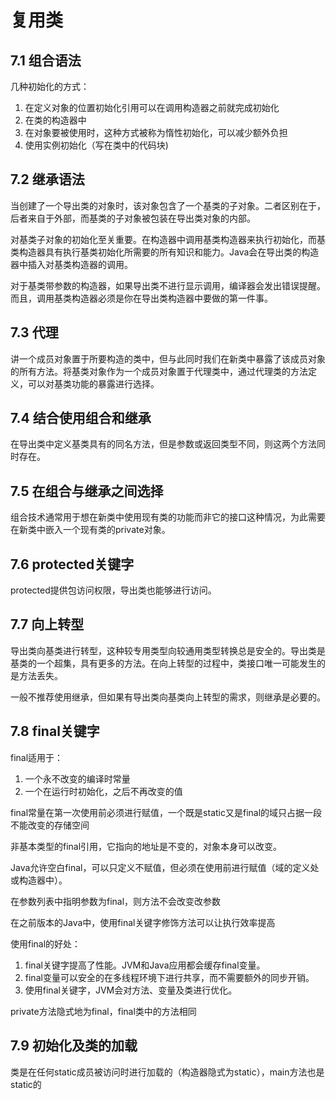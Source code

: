 # 复用类

## 7.1 组合语法

几种初始化的方式：

1. 在定义对象的位置初始化引用可以在调用构造器之前就完成初始化
1. 在类的构造器中
1. 在对象要被使用时，这种方式被称为惰性初始化，可以减少额外负担
1. 使用实例初始化（写在类中的代码块)

## 7.2 继承语法

当创建了一个导出类的对象时，该对象包含了一个基类的子对象。二者区别在于，后者来自于外部，而基类的子对象被包装在导出类对象的内部。

对基类子对象的初始化至关重要。在构造器中调用基类构造器来执行初始化，而基类构造器具有执行基类初始化所需要的所有知识和能力。Java会在导出类的构造器中插入对基类构造器的调用。

对于基类带参数的构造器，如果导出类不进行显示调用，编译器会发出错误提醒。而且，调用基类构造器必须是你在导出类构造器中要做的第一件事。

## 7.3 代理

讲一个成员对象置于所要构造的类中，但与此同时我们在新类中暴露了该成员对象的所有方法。将基类对象作为一个成员对象置于代理类中，通过代理类的方法定义，可以对基类功能的暴露进行选择。

## 7.4 结合使用组合和继承

在导出类中定义基类具有的同名方法，但是参数或返回类型不同，则这两个方法同时存在。

## 7.5 在组合与继承之间选择

组合技术通常用于想在新类中使用现有类的功能而非它的接口这种情况，为此需要在新类中嵌入一个现有类的private对象。

## 7.6 protected关键字

protected提供包访问权限，导出类也能够进行访问。

## 7.7 向上转型

导出类向基类进行转型，这种较专用类型向较通用类型转换总是安全的。导出类是基类的一个超集，具有更多的方法。在向上转型的过程中，类接口唯一可能发生的是方法丢失。

一般不推荐使用继承，但如果有导出类向基类向上转型的需求，则继承是必要的。

## 7.8 final关键字

final适用于：

1. 一个永不改变的编译时常量
1. 一个在运行时初始化，之后不再改变的值

final常量在第一次使用前必须进行赋值，一个既是static又是final的域只占据一段不能改变的存储空间

非基本类型的final引用，它指向的地址是不变的，对象本身可以改变。

Java允许空白final，可以只定义不赋值，但必须在使用前进行赋值（域的定义处或构造器中）。

在参数列表中指明参数为final，则方法不会改变改参数

在之前版本的Java中，使用final关键字修饰方法可以让执行效率提高

使用final的好处：

1. final关键字提高了性能。JVM和Java应用都会缓存final变量。
1. final变量可以安全的在多线程环境下进行共享，而不需要额外的同步开销。
1. 使用final关键字，JVM会对方法、变量及类进行优化。

private方法隐式地为final，final类中的方法相同

## 7.9 初始化及类的加载

类是在任何static成员被访问时进行加载的（构造器隐式为static），main方法也是static的